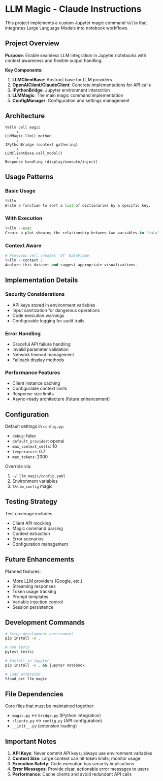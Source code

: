 # LLM Magic - Claude Instructions

This project implements a custom Jupyter magic command `%%llm` that integrates Large Language Models into notebook workflows.

## Project Overview

**Purpose**: Enable seamless LLM integration in Jupyter notebooks with context awareness and flexible output handling.

**Key Components**:
1. **LLMClientBase**: Abstract base for LLM providers
2. **OpenAIClient/ClaudeClient**: Concrete implementations for API calls
3. **IPythonBridge**: Jupyter environment interaction
4. **LLMMagic**: The main magic command implementation
5. **ConfigManager**: Configuration and settings management

## Architecture

```
%%llm cell magic
     ↓
LLMMagic.llm() method
     ↓
IPythonBridge (context gathering)
     ↓
LLMClientBase.call_model()
     ↓
Response handling (display/execute/inject)
```

## Usage Patterns

### Basic Usage
```python
%%llm
Write a function to sort a list of dictionaries by a specific key.
```

### With Execution
```python
%%llm --exec
Create a plot showing the relationship between two variables in 'data'.
```

### Context Aware
```python
# Previous cell creates 'df' DataFrame
%%llm --context 2
Analyze this dataset and suggest appropriate visualizations.
```

## Implementation Details

### Security Considerations
- API keys stored in environment variables
- Input sanitization for dangerous operations
- Code execution warnings
- Configurable logging for audit trails

### Error Handling
- Graceful API failure handling
- Invalid parameter validation
- Network timeout management
- Fallback display methods

### Performance Features
- Client instance caching
- Configurable context limits
- Response size limits
- Async-ready architecture (future enhancement)

## Configuration

Default settings in `config.py`:
- `debug`: false
- `default_provider`: openai
- `max_context_cells`: 10
- `temperature`: 0.7
- `max_tokens`: 2000

Override via:
1. `~/.llm_magic/config.yaml`
2. Environment variables
3. `%%llm_config` magic

## Testing Strategy

Test coverage includes:
- Client API mocking
- Magic command parsing
- Context extraction
- Error scenarios
- Configuration management

## Future Enhancements

Planned features:
- More LLM providers (Google, etc.)
- Streaming responses
- Token usage tracking
- Prompt templates
- Variable injection control
- Session persistence

## Development Commands

```bash
# Setup development environment
pip install -e .

# Run tests
pytest tests/

# Install in Jupyter
pip install -e . && jupyter notebook

# Load extension
%load_ext llm_magic
```

## File Dependencies

Core files that must be maintained together:
- `magic.py` ↔ `bridge.py` (IPython integration)
- `clients.py` ↔ `config.py` (API configuration)
- `__init__.py` (extension loading)

## Important Notes

1. **API Keys**: Never commit API keys; always use environment variables
2. **Context Size**: Large context can hit token limits; monitor usage
3. **Execution Safety**: Code execution has security implications
4. **Error Messages**: Provide clear, actionable error messages to users
5. **Performance**: Cache clients and avoid redundant API calls